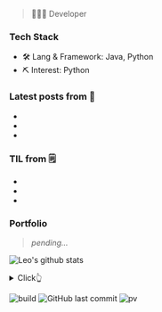 > 👨🏻‍💻 Developer

### Tech Stack

- 🛠 Lang & Framework: Java, Python
- ⛏ Interest: Python

### Latest posts from 📝 

- 
- 
- 

### TIL from 🗒 

- 
- 
- 

### Portfolio

> *pending...*

![Leo's github stats](https://github-readme-stats.vercel.app/api?username=mopig&show_icons=true&theme=dracula&hide=stars,issues)

<details>
  <summary>Click👆</summary>
  <pre>
  🤷‍♂️
  </pre>
</details>

![build]()
![GitHub last commit]()
![pv]()
